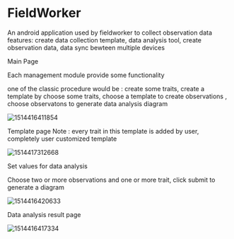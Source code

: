 # FieldWorker
An android application used by fieldworker to collect observation data
features:
  create data collection template,
  data analysis tool,
  create observation data,
  data sync bewteen multiple devices

Main Page

Each management module provide some functionality

one of the classic procedure would be : create some traits, create a template by choose some traits, choose a template to create observations , choose observatons to generate data analysis diagram


![1514416411854](https://user-images.githubusercontent.com/9787306/34396019-8eb6cedc-eb2b-11e7-87e1-fed11d416d57.jpg)

Template page
Note : every trait in this template is added by user, completely user customized template

![1514417312668](https://user-images.githubusercontent.com/9787306/34396022-8ee63fbe-eb2b-11e7-8677-cd3080d9a0e8.jpg)

Set values for data analysis

Choose two or more observations and one or more trait, click submit to generate a diagram

![1514416420633](https://user-images.githubusercontent.com/9787306/34396021-8ed6cb1a-eb2b-11e7-9ec8-c87a8576c6ae.jpg)

Data analysis result page

![1514416417334](https://user-images.githubusercontent.com/9787306/34396020-8ec7a2f2-eb2b-11e7-8793-f459cb3b2825.jpg)

